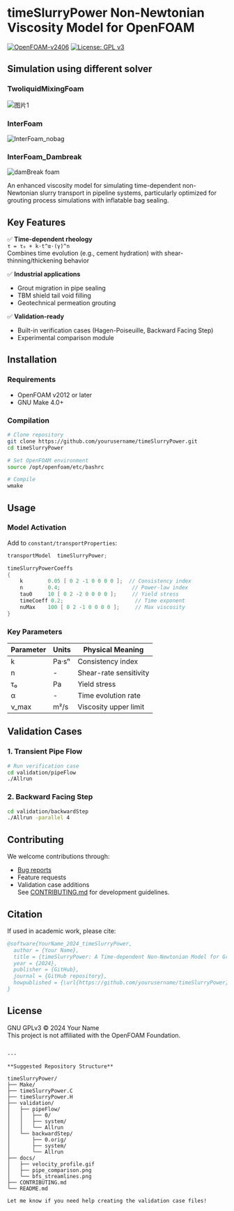 
# timeSlurryPower Non-Newtonian Viscosity Model for OpenFOAM 

[![OpenFOAM-v2406](https://img.shields.io/badge/OpenFOAM-2406-blue)](https://www.openfoam.com/news/main-news/openfoam-v24-06)
[![License: GPL v3](https://img.shields.io/badge/License-GPLv3-blue.svg)](https://www.gnu.org/licenses/gpl-3.0)
## Simulation using different solver
### TwoliquidMixingFoam
![图片1](https://github.com/user-attachments/assets/988ac58f-a74f-41aa-ba20-ef9bb8aa9afc)
### InterFoam
![InterFoam_nobag](https://github.com/user-attachments/assets/534a8b8d-63a0-4966-863e-a1cc4dfc2024)
### InterFoam_Dambreak
![damBreak foam](https://github.com/user-attachments/assets/0bf23f08-4f3d-4413-8eb1-c21638d2f8e2)





An enhanced viscosity model for simulating time-dependent non-Newtonian slurry transport in pipeline systems, particularly optimized for grouting process simulations with inflatable bag sealing.

## Key Features
✅ **Time-dependent rheology**  
`τ = τ₀ + k·t^α·(γ̇)^n`  
Combines time evolution (e.g., cement hydration) with shear-thinning/thickening behavior

✅ **Industrial applications**  
- Grout migration in pipe sealing  
- TBM shield tail void filling  
- Geotechnical permeation grouting

✅ **Validation-ready**  
- Built-in verification cases (Hagen-Poiseuille, Backward Facing Step)  
- Experimental comparison module

## Installation
### Requirements
- OpenFOAM v2012 or later
- GNU Make 4.0+

### Compilation
```bash
# Clone repository
git clone https://github.com/yourusername/timeSlurryPower.git
cd timeSlurryPower

# Set OpenFOAM environment
source /opt/openfoam/etc/bashrc

# Compile 
wmake
```

## Usage
### Model Activation
Add to `constant/transportProperties`:
```cpp
transportModel  timeSlurryPower;

timeSlurryPowerCoeffs
{
    k        0.05 [ 0 2 -1 0 0 0 0 ];  // Consistency index
    n        0.4;                       // Power-law index 
    tau0     10 [ 0 2 -2 0 0 0 0 ];     // Yield stress
    timeCoeff 0.2;                       // Time exponent
    nuMax    100 [ 0 2 -1 0 0 0 0 ];     // Max viscosity
}
```

### Key Parameters
| Parameter  | Units       | Physical Meaning                     |
|------------|-------------|---------------------------------------|
| k          | Pa·sⁿ       | Consistency index                    |
| n          | -           | Shear-rate sensitivity               |  
| τ₀         | Pa          | Yield stress                         |
| α          | -           | Time evolution rate                  |
| ν_max      | m²/s        | Viscosity upper limit                |

## Validation Cases
### 1. Transient Pipe Flow
```bash
# Run verification case
cd validation/pipeFlow
./Allrun
```


### 2. Backward Facing Step 
```bash 
cd validation/backwardStep
./Allrun -parallel 4
```


## Contributing
We welcome contributions through:
- [Bug reports](https://github.com/yourusername/timeSlurryPower/issues)
- Feature requests
- Validation case additions  
See [CONTRIBUTING.md](CONTRIBUTING.md) for development guidelines.

## Citation
If used in academic work, please cite:
```bibtex
@software{YourName_2024_timeSlurryPower,
  author = {Your Name},
  title = {timeSlurryPower: A Time-dependent Non-Newtonian Model for Grout Migration},
  year = {2024},
  publisher = {GitHub},
  journal = {GitHub repository},
  howpublished = {\url{https://github.com/yourusername/timeSlurryPower}}
}
```

## License
GNU GPLv3 © 2024 Your Name  
This project is not affiliated with the OpenFOAM Foundation.
```

---

**Suggested Repository Structure**

timeSlurryPower/
├── Make/
├── timeSlurryPower.C
├── timeSlurryPower.H
├── validation/
│   ├── pipeFlow/
│   │   ├── 0/ 
│   │   ├── system/
│   │   └── Allrun
│   └── backwardStep/
│       ├── 0.orig/
│       ├── system/
│       └── Allrun
├── docs/
│   ├── velocity_profile.gif
│   ├── pipe_comparison.png
│   └── bfs_streamlines.png
├── CONTRIBUTING.md
└── README.md

Let me know if you need help creating the validation case files!
